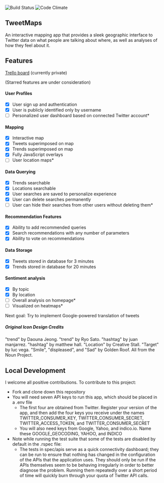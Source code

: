 ![Build Status](https://codeship.com/projects/c042def0-4cf7-0133-5535-566112b803ab/status?branch=master)
![Code Climate](https://codeclimate.com/github/nathanielltaylor/trend-map.png)

## TweetMaps

An interactive mapping app that provides a sleek geographic interface to Twitter data on what people are talking about where, as well as analyses of how they feel about it.

## Features

[Trello board](https://trello.com/b/PmEn0OA2/trend-map) (currently private)

(Starred features are under consideration)

#### User Profiles
- [X] User sign up and authentication
- [X] User is publicly identified only by username
- [ ] Personalized user dashboard based on connected Twitter account*

#### Mapping
- [X] Interactive map
- [X] Tweets superimposed on map
- [X] Trends superimposed on map
- [X] Fully JavaScript overlays
- [ ] User location maps*

#### Data Querying
- [X] Trends searchable
- [X] Locations searchable
- [X] User searches are saved to personalize experience
- [X] User can delete searches permanently
- [ ] User can hide their searches from other users without deleting them*

#### Recommendation Features
- [X] Ability to add recommended queries
- [X] Search recommendations with any number of parameters
- [X] Ability to vote on recommendations

#### Data Storage
- [X] Tweets stored in database for 3 minutes
- [X] Trends stored in database for 20 minutes

#### Sentiment analysis
- [X] By topic
- [X] By location
- [ ] Overall analysis on homepage*
- [ ] Visualized on heatmaps*

Next goal: Try to implement Google-powered translation of tweets

##### Original Icon Design Credits
"trend" by Daouna Jeong. "trend" by Ryo Sato. "hashtag" by juan manjarrez. "hashtag" by matthew hall. "Location" by Creative Stall. "Target" by luc vega. "Smile", "displeased", and "Sad" by Golden Roof. All from the Noun Project.

## Local Development

I welcome all positive contributions. To contribute to this project:
- Fork and clone down this repository
- You will need seven API keys to run this app, which should be placed in a .env file
  - The first four are obtained from Twitter. Register your version of the app, and then add the four keys you receive under the names TWITTER_CONSUMER_KEY, TWITTER_CONSUMER_SECRET, TWITTER_ACCESS_TOKEN, and TWITTER_CONSUMER_SECRET
  - You will also need keys from Google, Yahoo, and indico.io. Name these GOOGLE_GEOCODING, YAHOO, and INDICO
- Note while running the test suite that some of the tests are disabled by default in the .rspec file:
  - The tests in spec/apis serve as a quick connectivity dashboard; they can be run to ensure that nothing has changed in the configuration of the APIs that the application uses. They should only be run if the APIs themselves seem to be behaving irregularly in order to better diagnose the problem. Running them repeatedly over a short period of time will quickly burn through your quota of Twitter API calls. 
